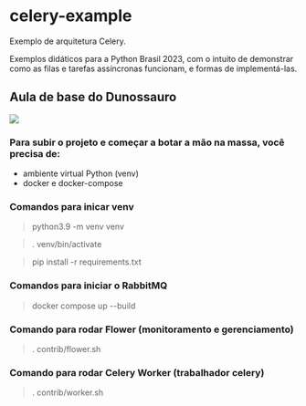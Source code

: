 # celery-example

Exemplo de arquitetura Celery.

Exemplos didáticos para a Python Brasil 2023, com o intuito de demonstrar como as filas e tarefas assíncronas funcionam, e formas de implementá-las.

## Aula de base do Dunossauro

<div style="display:flex;flex-direction:row">
<a title="Live de Python #159 - Celery" width="854" height="480" href="https://www.youtube.com/embed/ig9hbt-yKkM" ><img src="https://i.ytimg.com/vi/ig9hbt-yKkM/maxresdefault.jpg"></img></a>
</div>

### Para subir o projeto e começar a botar a mão na massa, você precisa de:
- ambiente virtual Python (venv)
- docker e docker-compose

### Comandos para inicar venv

>python3.9 -m venv venv

>. venv/bin/activate

>pip install -r requirements.txt

### Comandos para iniciar o RabbitMQ

>docker compose up --build

### Comando para rodar Flower (monitoramento e gerenciamento)

>. contrib/flower.sh

### Comando para rodar Celery Worker (trabalhador celery)

>. contrib/worker.sh

